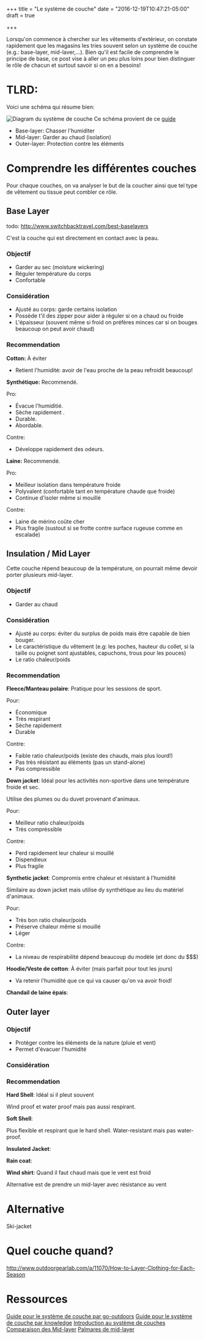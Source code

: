 +++
title = "Le système de couche"
date = "2016-12-19T10:47:21-05:00"
draft = true

+++

Lorsqu'on commence à chercher sur les vêtements d'extérieur, on constate rapidement que les magasins les tries
souvent selon un système de couche (e.g.: base-layer, mid-laver,...). Bien qu'il est facile de comprendre le 
principe de base, ce post vise à aller un peu plus loins pour bien distinguer le rôle de chacun et surtout savoir 
si on en a besoins!


<!--more--> 

<!--TOC--> 

# TLRD: 

Voici une schéma qui résume bien:

![Diagram du système de couche](/img/travel/layering_system_diagram.jpg)
Ce schéma provient de ce [guide](http://www.gooutdoors.co.uk/expert-advice/layering-system-guide)


* Base-layer: Chasser l'humiditer
* Mid-layer: Garder au chaud (isolation)
* Outer-layer: Protection contre les éléments


# Comprendre les différentes couches

Pour chaque couches, on va analyser le but de la coucher ainsi que tel type de vêtement ou tissue peut combler ce rôle.


## Base Layer 

todo: http://www.switchbacktravel.com/best-baselayers

C'est la couche qui est directement en contact avec la peau.

### Objectif

* Garder au sec (moisture wickering)
* Réguler température du corps
* Confortable

### Considération

* Ajusté au corps: garde certains isolation
* Possède t'il des zipper pour aider à réguler si on a chaud ou froide
* L'épaisseur (souvent même si froid on préfères minces car si on bouges beaucoup on peut avoir chaud)


### Recommendation

__Cotton:__ À éviter

* Retient l'humidité: avoir de l'eau proche de la peau refroidit beaucoup! 

__Synthétique:__ Recommendé. 

Pro:  

* Évacue l'humiditié.
* Sèche rapidement .
* Durable.
* Abordable. 

Contre: 

* Développe rapidement des odeurs.

__Laine:__ Recommendé.

Pro:  

* Meilleur isolation dans température froide
* Polyvalent (confortable tant en température chaude que froide)
* Continue d'isoler même si mouillé

Contre: 

* Laine de mérino coûte cher 
* Plus fragile (sustout si se frotte contre surface rugeuse comme en escalade)


## Insulation / Mid Layer

Cette couche répend beaucoup de la température, on pourrait même devoir porter plusieurs mid-layer.

### Objectif

* Garder au chaud

### Considération

* Ajusté au corps: éviter du surplus de poids mais être capable de bien bouger.
* Le caractéristique du vêtement (e.g: les poches, hauteur du collet, si la taille ou poignet sont ajustables, capuchons, trous pour les pouces)
* Le ratio chaleur/poids

### Recommendation

__Fleece/Manteau polaire__: Pratique pour les sessions de sport.

Pour:

* Économique
* Très respirant
* Sèche rapidement
* Durable

Contre:

* Faible ratio chaleur/poids (existe des chauds, mais plus lourd!)
* Pas très résistant au éléments (pas un stand-alone)
* Pas compressible

__Down jacket__: Idéal pour les activités non-sportive dans une température froide et sec.

Utilise des plumes ou du duvet provenant d'animaux.

Pour:

* Meilleur ratio chaleur/poids
* Très compréssible

Contre:

* Perd rapidement leur chaleur si mouillé
* Dispendieux
* Plus fragile

__Synthetic jacket__: Compromis entre chaleur et résistant à l'humidité

Similaire au down jacket mais utilise dy synthétique au lieu du matériel d'animaux.

Pour: 

* Très bon ratio chaleur/poids
* Préserve chaleur même si mouillé
* Léger

Contre:

* La niveau de respirabilité dépend beaucoup du modèle (et donc du $$$)

__Hoodie/Veste de cotton__: À éviter (mais parfait pour tout les jours)

* Va retenir l'humidité que ce qui va causer qu'on va avoir froid!

__Chandail de laine épais__: 


## Outer layer


### Objectif

* Protéger contre les éléments de la nature (pluie et vent)
* Permet d'évacuer l'humidité

### Considération


### Recommendation


__Hard Shell__: Idéal si il pleut souvent

Wind proof et water proof mais pas aussi respirant.

__Soft Shell__: 

Plus flexible et respirant que le hard shell. Water-resistant mais pas water-proof.


__Insulated Jacket__:

__Rain coat__:


__Wind shirt__: Quand il faut chaud mais que le vent est froid

Alternative est de prendre un mid-layer avec résistance au vent


# Alternative

Ski-jacket


# Quel couche quand?

http://www.outdoorgearlab.com/a/11070/How-to-Layer-Clothing-for-Each-Season

# Ressources

[Guide pour le système de couche par go-outdoors](http://www.gooutdoors.co.uk/expert-advice/layering-system-guide)
[Guide pour le système de couche par knowledge](http://knowledge.cotswoldoutdoor.com/c/layering-system-guide/)
[Introduction au système de couches](http://www.outdoorgearlab.com/a/11061/Introduction-to-Layered-Clothing-Systems)
[Comparaison des Mid-layer](http://thenextchallenge.org/insulating-midlayers/)
[Palmares de mid-layer](http://www.switchbacktravel.com/best-midlayers)